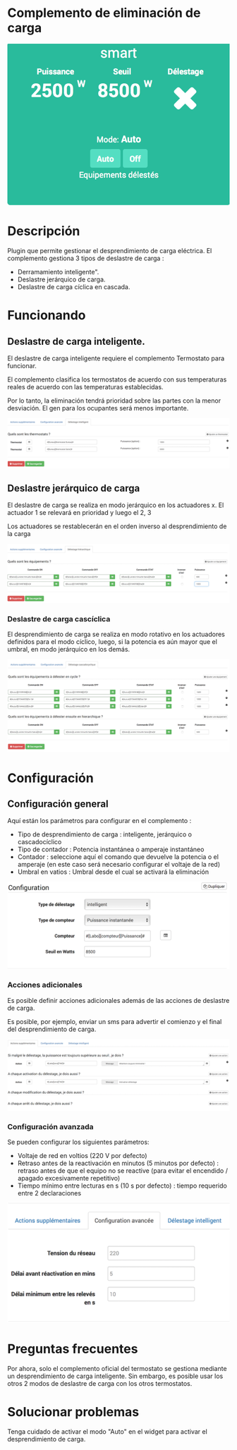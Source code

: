 # Complemento de eliminación de carga 

![delestage](./images/delestage_screenshot1.png)

# Descripción 

Plugin que permite gestionar el desprendimiento de carga eléctrica. El complemento gestiona 3 tipos de deslastre de carga :

-   Derramamiento inteligente".
-   Deslastre jerárquico de carga.
-   Deslastre de carga cíclica en cascada.

# Funcionando 

## Deslastre de carga inteligente. 

El deslastre de carga inteligente requiere el complemento Termostato para funcionar.

El complemento clasifica los termostatos de acuerdo con sus temperaturas reales de acuerdo con las temperaturas establecidas.

Por lo tanto, la eliminación tendrá prioridad sobre las partes con la menor desviación. El gen para los ocupantes será menos importante.

![intelligent](./images/smart.png)

## Deslastre jerárquico de carga 

El deslastre de carga se realiza en modo jerárquico en los actuadores x.
El actuador 1 se relevará en prioridad y luego el 2, 3

Los actuadores se restablecerán en el orden inverso al desprendimiento de la carga

![hierarchique](./images/hierarchique.png)

### Deslastre de carga cascíclica 

El desprendimiento de carga se realiza en modo rotativo en los actuadores definidos para el modo cíclico, luego, si la potencia es aún mayor que el umbral, en modo jerárquico en los demás.

![cascadocyclique](./images/cascadocyclique.png)

# Configuración 

## Configuración general 

Aquí están los parámetros para configurar en el complemento :

-   Tipo de desprendimiento de carga : inteligente, jerárquico o cascadocíclico
-   Tipo de contador : Potencia instantánea o amperaje instantáneo
-   Contador : seleccione aquí el comando que devuelve la potencia o el amperaje (en este caso será necesario configurar el voltaje de la red)
-   Umbral en vatios : Umbral desde el cual se activará la eliminación

![configuration générale](./images/configuration_generale.png)

### Acciones adicionales 

Es posible definir acciones adicionales además de las acciones de deslastre de carga.

Es posible, por ejemplo, enviar un sms para advertir el comienzo y el final del desprendimiento de carga.

![Actions complémentaires](./images/actions_complementaires.png)

### Configuración avanzada 

Se pueden configurar los siguientes parámetros:

-   Voltaje de red en voltios (220 V por defecto)
-   Retraso antes de la reactivación en minutos (5 minutos por defecto) : retraso antes de que el equipo no se reactive (para evitar el encendido / apagado excesivamente repetitivo)
-   Tiempo mínimo entre lecturas en s (10 s por defecto) : tiempo requerido entre 2 declaraciones

![Configuración avancée](./images/configuration_avancee.png)

# Preguntas frecuentes 

Por ahora, solo el complemento oficial del termostato se gestiona mediante un desprendimiento de carga inteligente. Sin embargo, es posible usar los otros 2 modos de deslastre de carga con los otros termostatos.

# Solucionar problemas 

Tenga cuidado de activar el modo "Auto" en el widget para activar el desprendimiento de carga.
